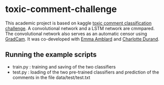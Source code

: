 # toxic-comment-challenge

This academic project is based on kaggle [toxic comment classification challenge](https://www.kaggle.com/c/jigsaw-toxic-comment-classification-challenge). A convolutional network and a LSTM network are cmmpared. The convolutional network also serves as an automatic censor using [GradCam](https://arxiv.org/abs/1610.02391). It was co-developed with [Emma Amblard](https://github.com/emmaamblard) and [Charlotte Durand](https://github.com/cdurand95). 

## Running the example scripts
* train.py : training and saving of the two classifiers
* test.py : loading of the two pre-trained classifiers and prediction of the comments in the file data/test/test.txt
